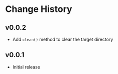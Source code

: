 Change History
==============

v0.0.2
----
* Add `clean()` method to clear the target directory

v0.0.1
------
* Initial release